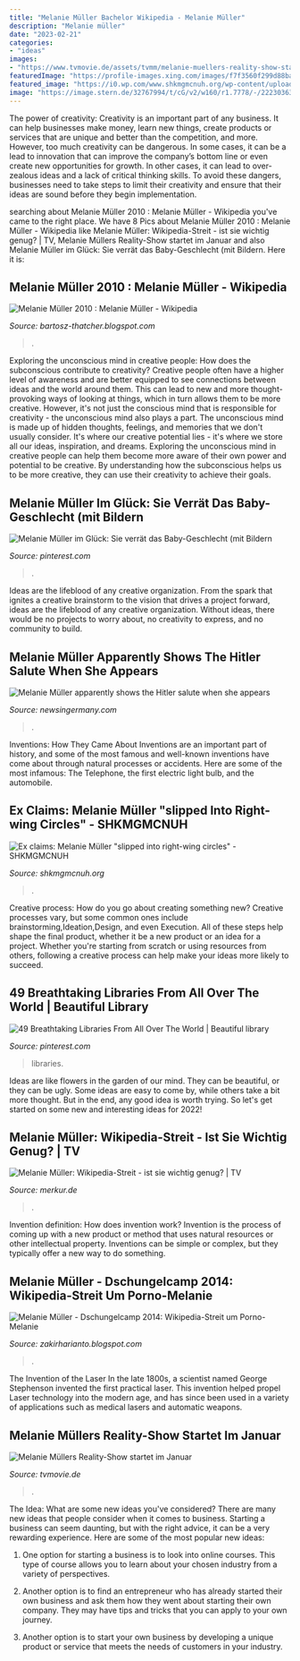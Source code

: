 ```yaml
---
title: "Melanie Müller Bachelor Wikipedia - Melanie Müller"
description: "Melanie müller"
date: "2023-02-21"
categories:
- "ideas"
images:
- "https://www.tvmovie.de/assets/tvmm/melanie-muellers-reality-show-startet-im-januar-melaniemueller.jpg"
featuredImage: "https://profile-images.xing.com/images/f7f3560f299d88ba7e3db1a6697310c9-1/melanie-nike-müller.1024x1024.jpg"
featured_image: "https://i0.wp.com/www.shkmgmcnuh.org/wp-content/uploads/2022/09/Ex-claims-Melanie-Muller-quotslipped-into-right-wing-circlesquot.jpg?resize=768%2C432&amp;ssl=1"
image: "https://image.stern.de/32767994/t/cG/v2/w160/r1.7778/-/222303638.jpg"
---
```



The power of creativity:
Creativity is an important part of any business. It can help businesses make money, learn new things, create products or services that are unique and better than the competition, and more. However, too much creativity can be dangerous. In some cases, it can be a lead to innovation that can improve the company’s bottom line or even create new opportunities for growth. In other cases, it can lead to over-zealous ideas and a lack of critical thinking skills. To avoid these dangers, businesses need to take steps to limit their creativity and ensure that their ideas are sound before they begin implementation.

	

		
searching about Melanie Müller 2010 : Melanie Müller - Wikipedia you've came to the right place. We have 8 Pics about Melanie Müller 2010 : Melanie Müller - Wikipedia like Melanie Müller: Wikipedia-Streit - ist sie wichtig genug? | TV, Melanie Müllers Reality-Show startet im Januar and also Melanie Müller im Glück: Sie verrät das Baby-Geschlecht (mit Bildern. Here it is:
		
    
## Melanie Müller 2010 : Melanie Müller - Wikipedia

<img loading=lazy src="https://profile-images.xing.com/images/f7f3560f299d88ba7e3db1a6697310c9-1/melanie-nike-müller.1024x1024.jpg" onerror="this.onerror=null;this.src='https://tse1.mm.bing.net/th?id=OIP.88ha5YDly9FT00ACE8GwOwHaHa&amp;pid=15.1';" alt="Melanie Müller 2010 : Melanie Müller - Wikipedia">

_Source: bartosz-thatcher.blogspot.com_

>. 

	

Exploring the unconscious mind in creative people: How does the subconscious contribute to creativity?
Creative people often have a higher level of awareness and are better equipped to see connections between ideas and the world around them. This can lead to new and more thought-provoking ways of looking at things, which in turn allows them to be more creative. However, it's not just the conscious mind that is responsible for creativity - the unconscious mind also plays a part. The unconscious mind is made up of hidden thoughts, feelings, and memories that we don't usually consider. It's where our creative potential lies - it's where we store all our ideas, inspiration, and dreams. Exploring the unconscious mind in creative people can help them become more aware of their own power and potential to be creative. By understanding how the subconscious helps us to be more creative, they can use their creativity to achieve their goals.

    
## Melanie Müller Im Glück: Sie Verrät Das Baby-Geschlecht (mit Bildern

<img loading=lazy src="https://i.pinimg.com/originals/7b/2d/25/7b2d252ab936c516693417435d031c28.jpg" onerror="this.onerror=null;this.src='https://tse3.mm.bing.net/th?id=OIP.oFNbtsHu29ylu7Dq9ThFBgAAAA&amp;pid=15.1';" alt="Melanie Müller im Glück: Sie verrät das Baby-Geschlecht (mit Bildern">

_Source: pinterest.com_

>. 

	

Ideas are the lifeblood of any creative organization. From the spark that ignites a creative brainstorm to the vision that drives a project forward, ideas are the lifeblood of any creative organization. Without ideas, there would be no projects to worry about, no creativity to express, and no community to build.

    
## Melanie Müller Apparently Shows The Hitler Salute When She Appears

<img loading=lazy src="https://image.stern.de/32767994/t/cG/v2/w160/r1.7778/-/222303638.jpg" onerror="this.onerror=null;this.src='https://tse3.mm.bing.net/th?id=OIP.4h7aXWGnh0b1xOhHXcUwGACgBa&amp;pid=15.1';" alt="Melanie Müller apparently shows the Hitler salute when she appears">

_Source: newsingermany.com_

>. 

	

Inventions: How They Came About
Inventions are an important part of history, and some of the most famous and well-known inventions have come about through natural processes or accidents. Here are some of the most infamous: The Telephone, the first electric light bulb, and the automobile.

    
## Ex Claims: Melanie Müller &quot;slipped Into Right-wing Circles&quot; - SHKMGMCNUH

<img loading=lazy src="https://i0.wp.com/www.shkmgmcnuh.org/wp-content/uploads/2022/09/Ex-claims-Melanie-Muller-quotslipped-into-right-wing-circlesquot.jpg?resize=768%2C432&amp;ssl=1" onerror="this.onerror=null;this.src='https://tse1.mm.bing.net/th?id=OIP.SHTyKyAY_GNdUD8AmTVifQHaEK&amp;pid=15.1';" alt="Ex claims: Melanie Müller &quot;slipped into right-wing circles&quot; - SHKMGMCNUH">

_Source: shkmgmcnuh.org_

>. 

	

Creative process: How do you go about creating something new?
Creative processes vary, but some common ones include brainstorming,Ideation,Design, and even Execution. All of these steps help shape the final product, whether it be a new product or an idea for a project. Whether you're starting from scratch or using resources from others, following a creative process can help make your ideas more likely to succeed.

    
## 49 Breathtaking Libraries From All Over The World | Beautiful Library

<img loading=lazy src="https://i.pinimg.com/originals/1c/4f/1b/1c4f1b3ba30ec10420360a383d07fbc2.jpg" onerror="this.onerror=null;this.src='https://tse2.mm.bing.net/th?id=OIP.Iv38FHIIWJ8jYwU-xwWJ0wHaLM&amp;pid=15.1';" alt="49 Breathtaking Libraries From All Over The World | Beautiful library">

_Source: pinterest.com_

>libraries. 

	

Ideas are like flowers in the garden of our mind. They can be beautiful, or they can be ugly. Some ideas are easy to come by, while others take a bit more thought. But in the end, any good idea is worth trying. So let's get started on some new and interesting ideas for 2022!

    
## Melanie Müller: Wikipedia-Streit - Ist Sie Wichtig Genug? | TV

<img loading=lazy src="https://www.merkur.de/bilder/2014/01/22/3326652/39916836-melanie-mueller-2uNU6cw0NxGI.jpg" onerror="this.onerror=null;this.src='https://tse2.mm.bing.net/th?id=OIP.s5ie61XkcFs_V4tnWskzyAAAAA&amp;pid=15.1';" alt="Melanie Müller: Wikipedia-Streit - ist sie wichtig genug? | TV">

_Source: merkur.de_

>. 

	

Invention definition: How does invention work?
Invention is the process of coming up with a new product or method that uses natural resources or other intellectual property. Inventions can be simple or complex, but they typically offer a new way to do something.

    
## Melanie Müller - Dschungelcamp 2014: Wikipedia-Streit Um Porno-Melanie

<img loading=lazy src="https://www.xing.com/image/0_c_a_92251023f_27093019_1/melanie-müller-foto.1024x1024.jpg" onerror="this.onerror=null;this.src='https://tse1.mm.bing.net/th?id=OIP.27fW1bT6LbUbNuDx0jeHIgHaHa&amp;pid=15.1';" alt="Melanie Müller - Dschungelcamp 2014: Wikipedia-Streit um Porno-Melanie">

_Source: zakirharianto.blogspot.com_

>. 

	

The Invention of the Laser
In the late 1800s, a scientist named George Stephenson invented the first practical laser. This invention helped propel Laser technology into the modern age, and has since been used in a variety of applications such as medical lasers and automatic weapons.

    
## Melanie Müllers Reality-Show Startet Im Januar

<img loading=lazy src="https://www.tvmovie.de/assets/tvmm/melanie-muellers-reality-show-startet-im-januar-melaniemueller.jpg" onerror="this.onerror=null;this.src='https://tse3.mm.bing.net/th?id=OIP.npq4kfeijnbrWRT2c8IY1wHaEK&amp;pid=15.1';" alt="Melanie Müllers Reality-Show startet im Januar">

_Source: tvmovie.de_

>. 

	

The Idea: What are some new ideas you've considered?
There are many new ideas that people consider when it comes to business. Starting a business can seem daunting, but with the right advice, it can be a very rewarding experience. Here are some of the most popular new ideas:
1. One option for starting a business is to look into online courses. This type of course allows you to learn about your chosen industry from a variety of perspectives.

2. Another option is to find an entrepreneur who has already started their own business and ask them how they went about starting their own company. They may have tips and tricks that you can apply to your own journey.

3. Another option is to start your own business by developing a unique product or service that meets the needs of customers in your industry.

